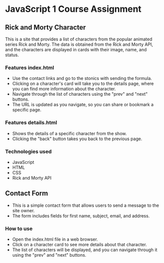 # JavaScript 1 Course Assignment

## Rick and Morty Character

This is a site that provides a list of characters from the popular animated series Rick and Morty. The data is obtained from the Rick and Morty API, and the characters are displayed in cards with their image, name, and status.

### Features index.html

- Use the contact links and go to the stonics with sending the formula.
- Clicking on a character's card will take you to the details page, where you can find more information about the character.
- Navigate through the list of characters using the "prev" and "next" buttons.
- The URL is updated as you navigate, so you can share or bookmark a specific page.

### Features details.html

- Shows the details of a specific character from the show.
- Clicking the "back" button takes you back to the previous page.

### Technologies used

- JavaScript
- HTML
- CSS
- Rick and Morty API

## Contact Form

- This is a simple contact form that allows users to send a message to the site owner.
- The form includes fields for first name, subject, email, and address.

### How to use

- Open the index.html file in a web browser.
- Click on a character card to see more details about that character.
- The list of characters will be displayed, and you can navigate through it using the "prev" and "next" buttons.
